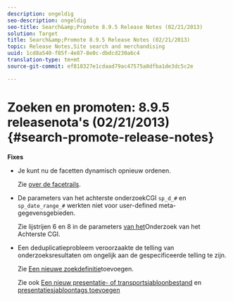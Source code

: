 ```yaml
---
description: ongeldig
seo-description: ongeldig
seo-title: Search&amp;Promote 8.9.5 Release Notes (02/21/2013)
solution: Target
title: Search&amp;Promote 8.9.5 Release Notes (02/21/2013)
topic: Release Notes,Site search and merchandising
uuid: 1cd8a540-f85f-4e87-8e0c-dbdcd230a6c4
translation-type: tm+mt
source-git-commit: ef818327e1cdaad79ac47575a8dfba1de3dc5c2e

---
```



# Zoeken en promoten: 8.9.5 releasenota&#39;s (02/21/2013){#search-promote-release-notes}

**Fixes**

* Je kunt nu de facetten dynamisch opnieuw ordenen.

   Zie [over de facetrails](../c-about-design-menu/c-about-facet-rails.md#concept_1FDC8BCDFFC84A0889DA670F63D5F6DB).

* De parameters van het achterste onderzoekCGI `sp_d_#` en `sp_date_range_#` werkten niet voor user-defined meta-gegevensgebieden.

   Zie lijstrijen 6 en 8 in de parameters [van het](../c-appendices/c-cgiparameters.md#reference_582E85C3886740C98FE88CA9DF7918E8)Onderzoek van het Achterste CGI.

* Een deduplicatieprobleem veroorzaakte de telling van onderzoeksresultaten om ongelijk aan de gespecificeerde telling te zijn.

   Zie [Een nieuwe zoekdefinitie](../c-about-settings-menu/c-about-searching-menu.md#task_98D3A168AB5D4F30A1ADB6E0D48AB648)toevoegen.

   Zie ook [Een nieuw presentatie- of transportsjabloonbestand](../c-about-design-menu/c-about-templates.md#task_73199757B6E748CAA604902FF913F012) en [presentatiesjabloontags toevoegen](../c-appendices/c-templates.md#reference_F1BBF616BCEC4AD7B2548ECD3CA74C64)

